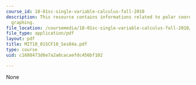 ```yaml
---
course_id: 18-01sc-single-variable-calculus-fall-2010
description: This resource contains informations related to polar coordinates and
  graphing.
file_location: /coursemedia/18-01sc-single-variable-calculus-fall-2010/c1688473d6e7a2a6cacaefdc456bf102_MIT18_01SCF10_Ses84a.pdf
file_type: application/pdf
layout: pdf
title: MIT18_01SCF10_Ses84a.pdf
type: course
uid: c1688473d6e7a2a6cacaefdc456bf102

---
```

None